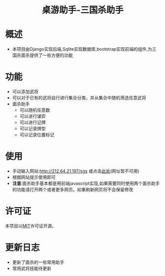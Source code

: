 

[//]: # (<div align ="center">)
[//]: # (    <img alt="BLTH logo" src="https://raw.githubusercontent.com/andywang425/BLTH/master/images/logo.min.svg" width="150">)
[//]: # (</div>)

<h1 align="center">桌游助手-三国杀助手</h1>


# 概述
- 本项目由Django实现后端,Sqlite实现数据库,bootstrap实现前端的组件,为三国杀面杀提供了一些方便的功能

# 功能
- 可以添加武将
- 可以对于已有的武将自行进行集合分类，并从集合中随机筛选任意武将
- 面杀助手
  - 可以随机任意数
  - 可以进行谋弈
  - 可以进行记牌
  - 可以记录牌型
  - 可以记录位置标记

# 使用
- 手动输入网站:http://212.64.21.197/sgs 或点击[此处](http://212.64.21.197/sgs/)(网址暂不可用)
- 根据网站提示使用即可
- **注意**:面杀助手基本都是用前端javascript实现,如果需要同时使用两个面杀助手的功能请打开两个或者更多网页。如果刷新网页将不会保留修改

# 许可证

本项目以[MIT](https://github.com/Yinch-pan/TableGameAssistant/blob/main/LICENSE)许可证开源。


# 更新日志
- 更新了面杀的一些常用助手
- 常用武将技能待更新
